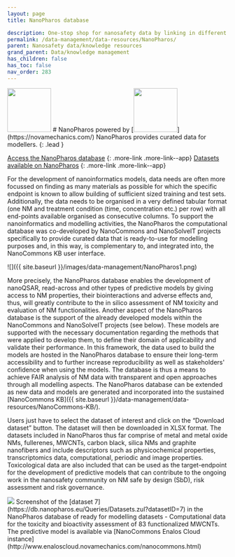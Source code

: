 ```yaml
---
layout: page
title: NanoPharos database 

description: One-stop shop for nanosafety data by linking in different data warehouses and also the primary home of data from different projects including NanoMile, NanoFASE and SmartNanoTox.
permalink: /data-management/data-resources/NanoPharos/
parent: Nanosafety data/knowledge resources
grand_parent: Data/knowledge management
has_children: false
has_toc: false
nav_order: 283
---
```


<img src="{{ site.baseurl }}/images/logos/nanocommons.png" width="100" class="image--right"/>
# NanoPharos powered by [<img src="{{ site.baseurl }}/images/logos/novamechanics.png" width="100"/>](https://novamechanics.com/)
NanoPharos provides curated data for modellers.
{: .lead }

[Access the NanoPharos database](https://db.nanopharos.eu/)
{: .more-link .more-link--app}
[Datasets available on NanoPharos](https://db.nanopharos.eu/Queries/Datasets.zul)
{: .more-link .more-link--app}

 For the development of nanoinformatics models, data needs are often more focussed on finding as many materials as possible for which the specific endpoint is known to allow building of sufficient sized training and test sets.  Additionally, the data needs to be organised in a very defined tabular format (one NM and treatment condition (time, concentration etc.) per row) with all end-points available organised as consecutive columns. To support the nanoinformatics and modelling activities, the NanoPharos  the computational database was co-developed by NanoCommons and NanoSolveIT projects specifically to provide curated data that is ready-to-use for modelling purposes and, in this way, is complementary to, and integrated into, the NanoCommons KB user interface.

 ![]({{ site.baseurl }}/images/data-management/NanoPharos1.png)

More precisely, the NanoPharos database enables the development of nanoQSAR, read-across and other types of predictive models by giving access to NM properties, their biointeractions and adverse effects and, thus, will greatly contribute to the in silico assessment of NM toxicity and evaluation of NM functionalities. Another aspect of the NanoPharos database is the support of the already developed models within the NanoCommons and NanoSolveIT projects (see below). These models are supported with the necessary documentation regarding the methods that were applied to develop them, to define their domain of applicability and validate their performance. In this framework, the data used to build the models are hosted in the NanoPharos database to ensure their long-term accessibility and to further increase reproducibility as well as stakeholders' confidence when using the models. The database is thus a means to achieve FAIR analysis of NM data with transparent and open approaches through all modelling aspects. The NanoPharos database can be extended as new data and models are generated and incorporated into the sustained [NanoCommons KB]({{ site.baseurl }}/data-management/data-resources/NanoCommons-KB/). 

 Users just have to select the dataset of interest and click on the “Download dataset” button. The dataset will then be downloaded in XLSX format. The datasets included in NanoPharos thus far comprise of metal and metal oxide NMs, fullerenes, MWCNTs, carbon black, silica NMs and graphite nanofibers and include descriptors such as physicochemical properties, transcriptomics data, computational, periodic and image properties. Toxicological data are also included that can be used as the target-endpoint for the development of predictive models that can contribute to the ongoing work in the nanosafety community on NM safe by design (SbD), risk assessment and risk governance.

<img src="{{ site.baseurl }}/images/data-management/NanoPharos2.png" class="image--left" />
 Screenshot of the [dataset 7](https://db.nanopharos.eu/Queries/Datasets.zul?datasetID=7) in the NanoPharos database of ready for modelling datasets - Computational data for the toxicity and bioactivity assessment of 83 functionalized MWCNTs. The predictive model is available via [NanoCommons Enalos Cloud instance](http://www.enaloscloud.novamechanics.com/nanocommons.html)
<br clear="all">
